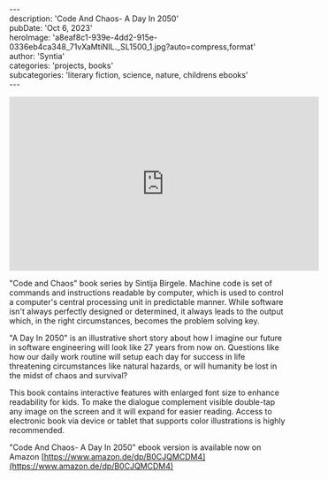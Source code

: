 \---  
description: 'Code And Chaos- A Day In 2050'  
pubDate: 'Oct 6, 2023'  
heroImage: 'a8eaf8c1-939e-4dd2-915e-0336eb4ca348_71vXaMtiNIL._SL1500_1.jpg?auto=compress,format'  
author: 'Syntia'  
categories: 'projects, books'  
subcategories: 'literary fiction, science, nature, childrens ebooks'  
\---  

<iframe width="560" height="315" src="https://www.youtube.com/embed/7M2ku1aAzHY?si=NYv50Ew-rJLZn2eY" title="YouTube video player" frameborder="0" allow="accelerometer; autoplay; clipboard-write; encrypted-media; gyroscope; picture-in-picture; web-share" allowfullscreen></iframe>

"Code and Chaos" book series by Sintija Birgele. Machine code is set of commands and instructions readable by computer, which is used to control a computer's central processing unit in predictable manner. While software isn't always perfectly designed or determined, it always leads to the output which, in the right circumstances, becomes the problem solving key.

"A Day In 2050" is an illustrative short story about how I imagine our future in software engineering will look like 27 years from now on. Questions like how our daily work routine will setup each day for success in life threatening circumstances like natural hazards, or will humanity be lost in the midst of chaos and survival?  

This book contains interactive features with enlarged font size to enhance readability for kids. To make the dialogue complement visible double-tap any image on the screen and it will expand for easier reading. Access to electronic book via device or tablet that supports color illustrations is highly recommended.

"Code And Chaos- A Day In 2050" ebook version is available now on Amazon [https://www.amazon.de/dp/B0CJQMCDM4](https://www.amazon.de/dp/B0CJQMCDM4)